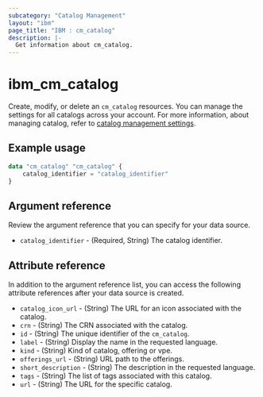 ```yaml
---
subcategory: "Catalog Management"
layout: "ibm"
page_title: "IBM : cm_catalog"
description: |-
  Get information about cm_catalog.
---
```


# ibm_cm_catalog

Create, modify, or delete an `cm_catalog` resources. You can manage the settings for all catalogs across your account. For more information, about managing catalog, refer to [catalog management settings](https://cloud.ibm.com/docs/account?topic=account-account-getting-started).


## Example usage

```terraform
data "cm_catalog" "cm_catalog" {
	catalog_identifier = "catalog_identifier"
}
```

## Argument reference
Review the argument reference that you can specify for your data source. 
 
- `catalog_identifier` - (Required, String) The catalog identifier.


## Attribute reference
In addition to the argument reference list, you can access the following attribute references after your data source is created.

- `catalog_icon_url` - (String) The URL for an icon associated with the catalog.
- `crn` - (String) The CRN associated with the catalog.
- `id` - (String) The unique identifier of the `cm_catalog`.
- `label` - (String) Display the name in the requested language.
- `kind` - (String) Kind of catalog, offering or vpe.
- `offerings_url` - (String) URL path to the offerings.
- `short_description` - (String) The description in the requested language.
- `tags` - (String) The list of tags associated with this catalog.
- `url` - (String) The URL for the specific catalog.
